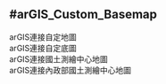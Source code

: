 #arGIS_Custom_Basemap
------------------------
arGIS連接自定地圖<br>
arGIS連接自定底圖<br>
arGIS連接國土測繪中心地圖<br>
arGIS連接內政部國土測繪中心地圖<br>




